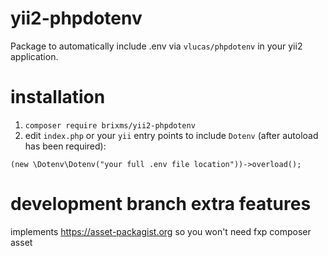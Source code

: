 # yii2-phpdotenv
Package to automatically include .env via `vlucas/phpdotenv` in your yii2 application.

# installation
1. `composer require brixms/yii2-phpdotenv`
2. edit `index.php` or your `yii` entry points to include `Dotenv` (after autoload has been required):

`(new \Dotenv\Dotenv("your full .env file location"))->overload();`  

# development branch extra features
implements https://asset-packagist.org so you won't need fxp composer asset
